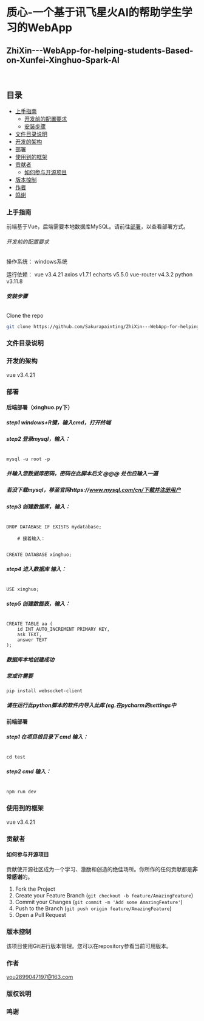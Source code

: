 

# 质心-一个基于讯飞星火AI的帮助学生学习的WebApp
## ZhiXin---WebApp-for-helping-students-Based-on-Xunfei-Xinghuo-Spark-AI


<br />

 
## 目录

- [上手指南](#上手指南)
  - [开发前的配置要求](#开发前的配置要求)
  - [安装步骤](#安装步骤)
- [文件目录说明](#文件目录说明)
- [开发的架构](#开发的架构)
- [部署](#部署)
- [使用到的框架](#使用到的框架)
- [贡献者](#贡献者)
  - [如何参与开源项目](#如何参与开源项目)
- [版本控制](#版本控制)
- [作者](#作者)
- [鸣谢](#鸣谢)

### 上手指南

前端基于Vue，后端需要本地数据库MySQL。请前往[部署](#部署)，以查看部署方式。

###### 开发前的配置要求

操作系统：
windows系统

运行依赖：
vue v3.4.21
axios v1.7.1
echarts v5.5.0
vue-router v4.3.2
python v3.11.8

###### **安装步骤**

Clone the repo

```sh
git clone https://github.com/Sakurapainting/ZhiXin---WebApp-for-helping-students-Based-on-Xunfei-Xinghuo-Spark-AI
```

### 文件目录说明



### 开发的架构 

vue v3.4.21






### 部署

#### 后端部署（xinghuo.py下）

##### step1  windows+R键，输入cmd，打开终端

##### step2  登录mysql，输入：
```

mysql -u root -p

```
##### 并输入您数据库密码，密码在此脚本后文 @@@ 处也应输入一遍
##### 若没下载mysql，移至官网https://www.mysql.com/cn/下载并注册用户

##### step3  创建数据库，输入：
```

DROP DATABASE IF EXISTS mydatabase;

```
        # 接着输入：
```

CREATE DATABASE xinghuo;

```

##### step4  进入数据库 输入：
```

USE xinghuo;

```

##### step5  创建数据表，输入：
```

CREATE TABLE aa (  
    id INT AUTO_INCREMENT PRIMARY KEY,  
    ask TEXT,
    answer TEXT
);

```

##### 数据库本地创建成功
##### 您或许需要
```
pip install websocket-client
```
##### 请在运行此python脚本的软件内导入此库  (eg.在pycharm的settings中






#### 前端部署

##### step1  在项目根目录下 cmd 输入：
```

cd test

```
##### step2   cmd 输入：
```

npm run dev

```

### 使用到的框架

vue v3.4.21


### 贡献者



#### 如何参与开源项目

贡献使开源社区成为一个学习、激励和创造的绝佳场所。你所作的任何贡献都是**非常感谢**的。


1. Fork the Project
2. Create your Feature Branch (`git checkout -b feature/AmazingFeature`)
3. Commit your Changes (`git commit -m 'Add some AmazingFeature'`)
4. Push to the Branch (`git push origin feature/AmazingFeature`)
5. Open a Pull Request



### 版本控制

该项目使用Git进行版本管理。您可以在repository参看当前可用版本。

### 作者

you2899047197@163.com


### 版权说明


### 鸣谢


